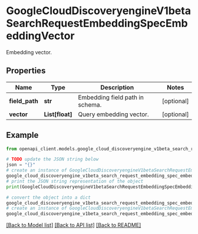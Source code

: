 # GoogleCloudDiscoveryengineV1betaSearchRequestEmbeddingSpecEmbeddingVector

Embedding vector.

## Properties

Name | Type | Description | Notes
------------ | ------------- | ------------- | -------------
**field_path** | **str** | Embedding field path in schema. | [optional] 
**vector** | **List[float]** | Query embedding vector. | [optional] 

## Example

```python
from openapi_client.models.google_cloud_discoveryengine_v1beta_search_request_embedding_spec_embedding_vector import GoogleCloudDiscoveryengineV1betaSearchRequestEmbeddingSpecEmbeddingVector

# TODO update the JSON string below
json = "{}"
# create an instance of GoogleCloudDiscoveryengineV1betaSearchRequestEmbeddingSpecEmbeddingVector from a JSON string
google_cloud_discoveryengine_v1beta_search_request_embedding_spec_embedding_vector_instance = GoogleCloudDiscoveryengineV1betaSearchRequestEmbeddingSpecEmbeddingVector.from_json(json)
# print the JSON string representation of the object
print(GoogleCloudDiscoveryengineV1betaSearchRequestEmbeddingSpecEmbeddingVector.to_json())

# convert the object into a dict
google_cloud_discoveryengine_v1beta_search_request_embedding_spec_embedding_vector_dict = google_cloud_discoveryengine_v1beta_search_request_embedding_spec_embedding_vector_instance.to_dict()
# create an instance of GoogleCloudDiscoveryengineV1betaSearchRequestEmbeddingSpecEmbeddingVector from a dict
google_cloud_discoveryengine_v1beta_search_request_embedding_spec_embedding_vector_from_dict = GoogleCloudDiscoveryengineV1betaSearchRequestEmbeddingSpecEmbeddingVector.from_dict(google_cloud_discoveryengine_v1beta_search_request_embedding_spec_embedding_vector_dict)
```
[[Back to Model list]](../README.md#documentation-for-models) [[Back to API list]](../README.md#documentation-for-api-endpoints) [[Back to README]](../README.md)


